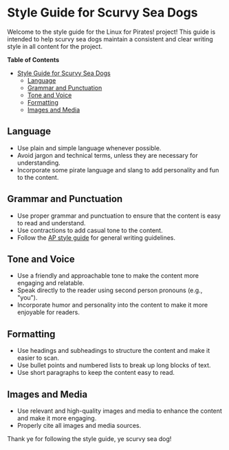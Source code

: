 # Style Guide for Scurvy Sea Dogs

Welcome to the style guide for the Linux for Pirates! project! This guide is intended to help scurvy sea dogs maintain a consistent and clear writing style in all content for the project.

<!-- START doctoc generated TOC please keep comment here to allow auto update -->
<!-- DON'T EDIT THIS SECTION, INSTEAD RE-RUN doctoc TO UPDATE -->
**Table of Contents**

- [Style Guide for Scurvy Sea Dogs](#style-guide-for-scurvy-sea-dogs)
  - [Language](#language)
  - [Grammar and Punctuation](#grammar-and-punctuation)
  - [Tone and Voice](#tone-and-voice)
  - [Formatting](#formatting)
  - [Images and Media](#images-and-media)

<!-- END doctoc generated TOC please keep comment here to allow auto update -->

## Language

- Use plain and simple language whenever possible.
- Avoid jargon and technical terms, unless they are necessary for understanding.
- Incorporate some pirate language and slang to add personality and fun to the content.

## Grammar and Punctuation

- Use proper grammar and punctuation to ensure that the content is easy to read and understand.
- Use contractions to add casual tone to the content.
- Follow the [AP style guide](https://www.apstylebook.com/) for general writing guidelines.

## Tone and Voice

- Use a friendly and approachable tone to make the content more engaging and relatable.
- Speak directly to the reader using second person pronouns (e.g., "you").
- Incorporate humor and personality into the content to make it more enjoyable for readers.

## Formatting

- Use headings and subheadings to structure the content and make it easier to scan.
- Use bullet points and numbered lists to break up long blocks of text.
- Use short paragraphs to keep the content easy to read.

## Images and Media

- Use relevant and high-quality images and media to enhance the content and make it more engaging.
- Properly cite all images and media sources.

Thank ye for following the style guide, ye scurvy sea dog!
